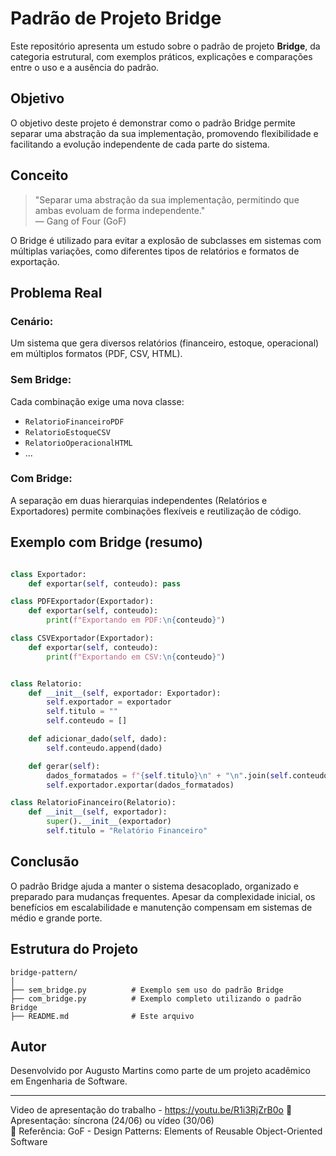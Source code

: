 #  Padrão de Projeto Bridge

Este repositório apresenta um estudo sobre o padrão de projeto **Bridge**, da categoria estrutural, com exemplos práticos, explicações e comparações entre o uso e a ausência do padrão.

##  Objetivo

O objetivo deste projeto é demonstrar como o padrão Bridge permite separar uma abstração da sua implementação, promovendo flexibilidade e facilitando a evolução independente de cada parte do sistema.

##  Conceito

> "Separar uma abstração da sua implementação, permitindo que ambas evoluam de forma independente."  
> — Gang of Four (GoF)

O Bridge é utilizado para evitar a explosão de subclasses em sistemas com múltiplas variações, como diferentes tipos de relatórios e formatos de exportação.

##  Problema Real

### Cenário:
Um sistema que gera diversos relatórios (financeiro, estoque, operacional) em múltiplos formatos (PDF, CSV, HTML).

### Sem Bridge:
Cada combinação exige uma nova classe:
- `RelatorioFinanceiroPDF`
- `RelatorioEstoqueCSV`
- `RelatorioOperacionalHTML`
- ...

### Com Bridge:
A separação em duas hierarquias independentes (Relatórios e Exportadores) permite combinações flexíveis e reutilização de código.

##  Exemplo com Bridge (resumo)

```python

class Exportador:
    def exportar(self, conteudo): pass

class PDFExportador(Exportador):
    def exportar(self, conteudo):
        print(f"Exportando em PDF:\n{conteudo}")

class CSVExportador(Exportador):
    def exportar(self, conteudo):
        print(f"Exportando em CSV:\n{conteudo}")


class Relatorio:
    def __init__(self, exportador: Exportador):
        self.exportador = exportador
        self.titulo = ""
        self.conteudo = []

    def adicionar_dado(self, dado):
        self.conteudo.append(dado)

    def gerar(self):
        dados_formatados = f"{self.titulo}\n" + "\n".join(self.conteudo)
        self.exportador.exportar(dados_formatados)

class RelatorioFinanceiro(Relatorio):
    def __init__(self, exportador):
        super().__init__(exportador)
        self.titulo = "Relatório Financeiro"
```


##  Conclusão

O padrão Bridge ajuda a manter o sistema desacoplado, organizado e preparado para mudanças frequentes. Apesar da complexidade inicial, os benefícios em escalabilidade e manutenção compensam em sistemas de médio e grande porte.

##  Estrutura do Projeto

```
bridge-pattern/
│
├── sem_bridge.py          # Exemplo sem uso do padrão Bridge
├── com_bridge.py          # Exemplo completo utilizando o padrão Bridge
├── README.md              # Este arquivo

```

##  Autor

Desenvolvido por Augusto Martins como parte de um projeto acadêmico em Engenharia de Software.

---
Video de apresentação do trabalho - https://youtu.be/R1i3RjZrB0o
📅 Apresentação: síncrona (24/06) ou vídeo (30/06)  
📘 Referência: GoF - Design Patterns: Elements of Reusable Object-Oriented Software
